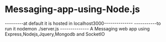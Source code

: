 # Messaging-app-using-Node.js

---------at default it is hosted in localhost3000--------------
-----------to run it nodemon ./server.js --------------
A Messaging web app using Express,Nodejs,Jquery,Mongodb and SocketIO
